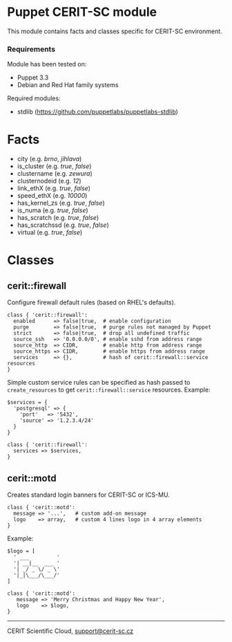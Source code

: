 # Puppet CERIT-SC module

This module contains facts and classes specific for CERIT-SC environment.

### Requirements

Module has been tested on:

* Puppet 3.3
* Debian and Red Hat family systems

Required modules:

* stdlib (https://github.com/puppetlabs/puppetlabs-stdlib)

# Facts

* city (e.g. *brno*, *jihlava*)
* is\_cluster (e.g. *true*, *false*)
* clustername (e.g. *zewura*)
* clusternodeid (e.g. *12*)
* link\_ethX (e.g. *true*, *false*)
* speed\_ethX (e.g. *10000*)
* has\_kernel\_zs (e.g. *true*, *false*)
* is\_numa (e.g. *true*, *false*)
* has\_scratch (e.g. *true*, *false*)
* has\_scratchssd (e.g. *true*, *false*)
* virtual (e.g. *true*, *false*)

# Classes

## cerit::firewall

Configure firewall default rules (based on RHEL's defaults).

```puppet
class { 'cerit::firewall':
  enabled      => false|true,  # enable configuration
  purge        => false|true,  # purge rules not managed by Puppet
  strict       => false|true,  # drop all undefined traffic
  source_ssh   => '0.0.0.0/0', # enable sshd from address range
  source_http  => CIDR,        # enable http from address range
  source_https => CIDR,        # enable https from address range
  services     => {},          # hash of cerit::firewall::service resources
}
```

Simple custom service rules can be specified as hash passed to
`create_resources` to get `cerit::firewall::service` resources.
Example:

```puppet
$services = {
  'postgresql' => {
    'port'   => '5432',
    'source' => '1.2.3.4/24'
  }
}

class { 'cerit::firewall':
  services => $services,
}
```

## cerit::motd

Creates standard login banners for CERIT-SC or ICS-MU.

```puppet
class { 'cerit::motd':
  message => '...',   # custom add-on message
  logo    => array,   # custom 4 lines logo in 4 array elements
}
```

Example:

```puppet
$logo = [
  ' ___         '
  '| __|__  ___ '
  '| _/ _ \/ _ \'
  '|_|\___/\___/'
]

class { 'cerit::motd':
   message => 'Merry Christmas and Happy New Year',
   logo    => $logo,
}

```

***

CERIT Scientific Cloud, <support@cerit-sc.cz>
